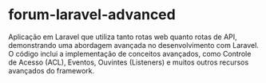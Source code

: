 # forum-laravel-advanced

Aplicação em Laravel que utiliza tanto rotas web quanto rotas de API, demonstrando uma abordagem avançada no desenvolvimento com Laravel. O código inclui a implementação de conceitos avançados, como Controle de Acesso (ACL), Eventos, Ouvintes (Listeners) e muitos outros recursos avançados do framework.

